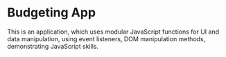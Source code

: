 # Budgeting App

This is an application, which uses modular JavaScript functions for UI and data manipulation, using event listeners, DOM manipulation 
methods, demonstrating JavaScript skills.
